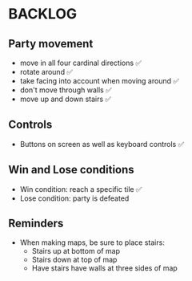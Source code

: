 # BACKLOG

## Party movement

- move in all four cardinal directions ✅
- rotate around ✅
- take facing into account when moving around ✅
- don't move through walls ✅
- move up and down stairs ✅

## Controls

- Buttons on screen as well as keyboard controls ✅

## Win and Lose conditions
- Win condition: reach a specific tile ✅
- Lose condition: party is defeated

## Reminders

- When making maps, be sure to place stairs:
  - Stairs up at bottom of map
  - Stairs down at top of map
  - Have stairs have walls at three sides of map
